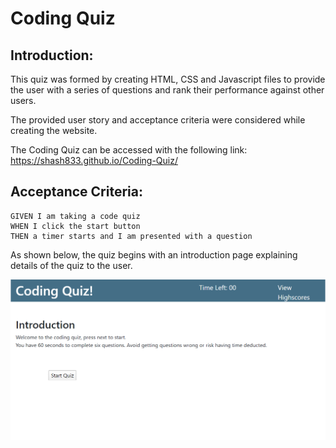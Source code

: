# Coding Quiz

## Introduction:

This quiz was formed by creating HTML, CSS and Javascript files to provide the user with a series of questions and rank their performance against other users. 

The provided user story and acceptance criteria were considered while creating the website.  

The Coding Quiz can be accessed with the following link: https://shash833.github.io/Coding-Quiz/

## Acceptance Criteria:
```
GIVEN I am taking a code quiz
WHEN I click the start button
THEN a timer starts and I am presented with a question
```
As shown below, the quiz begins with an introduction page explaining details of the quiz to the user. 


![introduction-image](/Assets/README-images/introduction.PNG )
